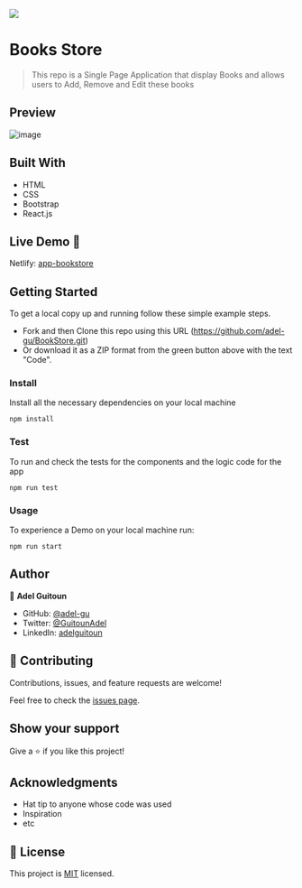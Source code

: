 ![](https://img.shields.io/badge/Microverse-blueviolet)

# Books Store

> This repo is a Single Page Application that display Books and allows users to Add, Remove and Edit these books 

## Preview
![image](https://user-images.githubusercontent.com/68030297/201489721-9cf6edc8-3ee9-481a-b7ea-317c9236b4f0.png)

## Built With

- HTML
- CSS
- Bootstrap
- React.js

## Live Demo 🚀

Netlify: [app-bookstore](https://app-bookstore.netlify.app/)

## Getting Started
To get a local copy up and running follow these simple example steps.

- Fork and then Clone this repo using this URL (https://github.com/adel-gu/BookStore.git) 
- Or download it as a ZIP format from the green button above with the text "Code".

### Install
Install all the necessary dependencies on your local machine
```
npm install
```
### Test
To run and check the tests for the components and the logic code for the app
```
npm run test
```
### Usage
To experience a Demo on your local machine run:
```
npm run start
```

## Author

👤 **Adel Guitoun**

- GitHub: [@adel-gu](https://github.com/adel-gu)
- Twitter: [@GuitounAdel](https://twitter.com/@GuitounAdel)
- LinkedIn: [adelguitoun](https://linkedin.com/in/adelguitoun)


## 🤝 Contributing

Contributions, issues, and feature requests are welcome!

Feel free to check the [issues page](../../issues/).

## Show your support

Give a ⭐️ if you like this project!

## Acknowledgments

- Hat tip to anyone whose code was used
- Inspiration
- etc

## 📝 License

This project is [MIT](./lICENSE) licensed.
